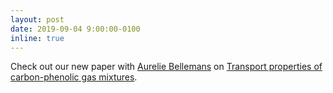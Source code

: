 ```yaml
---
layout: post
date: 2019-09-04 9:00:00-0100
inline: true
---
```


Check out our new paper with [Aurelie Bellemans](https://www.researchgate.net/profile/Aurelie_Bellemans) on [Transport properties of carbon-phenolic gas mixtures](https://aip.scitation.org/doi/10.1063/1.5119719).




